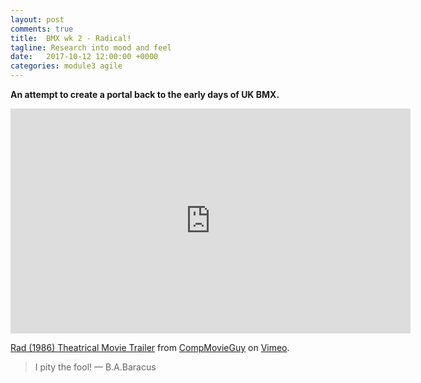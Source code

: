 ```yaml
---
layout: post
comments: true
title:  BMX wk 2 - Radical!
tagline: Research into mood and feel
date:   2017-10-12 12:00:00 +0000
categories: module3 agile
---
```


**An attempt to create a portal back to the early days of UK BMX.**

<iframe src="https://player.vimeo.com/video/13478473" width="640" height="360" frameborder="0" webkitallowfullscreen mozallowfullscreen allowfullscreen></iframe>
<p><a href="https://vimeo.com/13478473">Rad (1986) Theatrical Movie Trailer</a> from <a href="https://vimeo.com/user4307516">CompMovieGuy</a> on <a href="https://vimeo.com">Vimeo</a>.</p>


<a data-pin-do="embedBoard" data-pin-board-width="960" data-pin-scale-height="360" data-pin-scale-width="80" href="https://www.pinterest.co.uk/naturalmohican/pump-track-preservation/"></a>

<script async defer src="//assets.pinterest.com/js/pinit.js"></script>

> I pity the fool! — B.A.Baracus 


